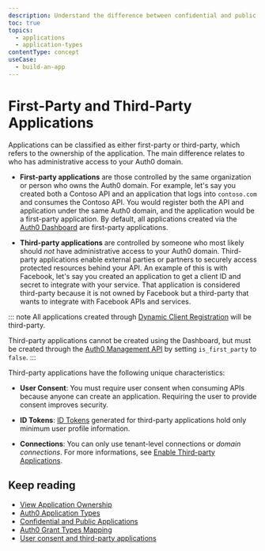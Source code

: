 ```yaml
---
description: Understand the difference between confidential and public application types.
toc: true
topics:
  - applications
  - application-types
contentType: concept
useCase:
  - build-an-app
---
```

# First-Party and Third-Party Applications

Applications can be classified as either first-party or third-party, which refers to the ownership of the application. The main difference relates to who has administrative access to your Auth0 domain.

- **First-party applications** are those controlled by the same organization or person who owns the Auth0 domain. For example, let's say you created both a Contoso API and an application that logs into `contoso.com` and consumes the Contoso API. You would register both the API and application under the same Auth0 domain, and the application would be a first-party application. By default, all applications created via the [Auth0 Dashboard](${manage_url}/#/applications) are first-party applications.

- **Third-party applications** are controlled by someone who most likely should *not* have administrative access to your Auth0 domain. Third-party applications enable external parties or partners to securely access protected resources behind your API. An example of this is with Facebook, let's say you created an application to get a client ID and secret to integrate with your service. That application is considered third-party because it is not owned by Facebook but a third-party that wants to integrate with Facebook APIs and services. 

::: note
All applications created through [Dynamic Client Registration](/api-auth/dynamic-client-registration) will be third-party.

Third-party applications cannot be created using the Dashboard, but must be created through the [Auth0 Management API](/api/management/v2#!/Clients/post_clients) by setting `is_first_party` to `false`.
:::

Third-party applications have the following unique characteristics:

- **User Consent**: You must require user consent when consuming APIs because anyone can create an application. Requiring the user to provide consent improves security.

- **ID Tokens**: [ID Tokens](/tokens/id-tokens) generated for third-party applications hold only minimum user profile information.

- **Connections**: You can only use tenant-level connections or *domain connections*. For more informations, see [Enable Third-party Applications](/applications/guides/enable-third-party-apps).

## Keep reading

* [View Application Ownership](/api/management/guides/applications/view-ownership)
* [Auth0 Application Types](/applications/concepts/app-types-auth0)
* [Confidential and Public Applications](/applications/concepts/app-types-confidential-public)
* [Auth0 Grant Types Mapping](/applications/reference/grant-types-auth0-mapping)
* [User consent and third-party applications](/api-auth/user-consent)
 